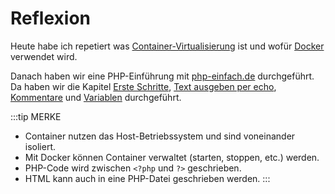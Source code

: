 # Reflexion

Heute habe ich repetiert was [Container-Virtualisierung](./auftrag.md#11-was-ist-container-virtualisierung) ist und wofür [Docker](./auftrag.md#12-wofür-wird-docker-verwendet) verwendet wird.

Danach haben wir eine PHP-Einführung mit [php-einfach.de](https://www.php-einfach.de/) durchgeführt. Da haben wir die Kapitel [Erste Schritte](./auftrag.md#21-erste-schritte), [Text ausgeben per echo](./auftrag.md#22-text-ausgeben-per-echo), [Kommentare](./auftrag.md#23-php-kommentare) und [Variablen](./auftrag.md#24-variablen) durchgeführt.

:::tip MERKE
- Container nutzen das Host-Betriebssystem und sind voneinander isoliert.
- Mit Docker können Container verwaltet (starten, stoppen, etc.) werden.
- PHP-Code wird zwischen `<?php` und `?>` geschrieben.
- HTML kann auch in eine PHP-Datei geschrieben werden.
:::